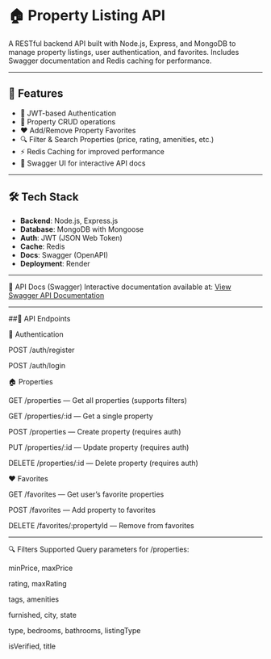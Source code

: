 # 🏠 Property Listing API

A RESTful backend API built with Node.js, Express, and MongoDB to manage property listings, user authentication, and favorites. Includes Swagger documentation and Redis caching for performance.

---

## 📌 Features

- 🔐 JWT-based Authentication
- 🏡 Property CRUD operations
- ❤️ Add/Remove Property Favorites
- 🔍 Filter & Search Properties (price, rating, amenities, etc.)
- ⚡ Redis Caching for improved performance
- 📘 Swagger UI for interactive API docs

---

## 🛠 Tech Stack

- **Backend**: Node.js, Express.js
- **Database**: MongoDB with Mongoose
- **Auth**: JWT (JSON Web Token)
- **Cache**: Redis
- **Docs**: Swagger (OpenAPI)
- **Deployment**: Render

---
📘 API Docs (Swagger)
Interactive documentation available at: [View Swagger API Documentation](https://hypergrobackendassignment.onrender.com/api-docs)

---

##🧪 API Endpoints

🔐 Authentication

POST /auth/register

POST /auth/login

🏠 Properties

GET /properties — Get all properties (supports filters)

GET /properties/:id — Get a single property

POST /properties — Create property (requires auth)

PUT /properties/:id — Update property (requires auth)

DELETE /properties/:id — Delete property (requires auth)

❤️ Favorites

GET /favorites — Get user’s favorite properties

POST /favorites — Add property to favorites

DELETE /favorites/:propertyId — Remove from favorites

---

🔍 Filters Supported
Query parameters for /properties:

minPrice, maxPrice

rating, maxRating

tags, amenities

furnished, city, state

type, bedrooms, bathrooms, listingType

isVerified, title
